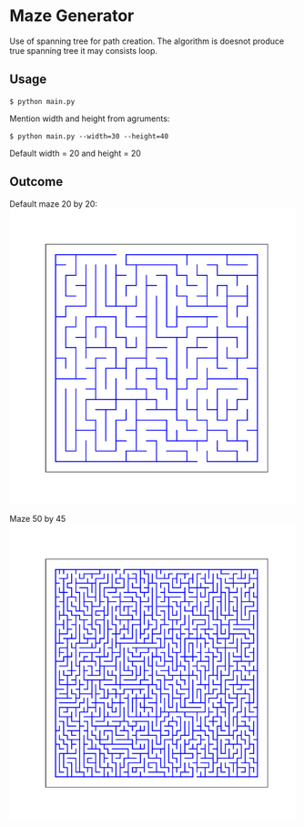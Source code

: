 # Maze Generator
Use of spanning tree for path creation. The algorithm is doesnot produce true spanning tree it may consists loop.

## Usage
```
$ python main.py
```
Mention width and height from agruments:
```
$ python main.py --width=30 --height=40
```
Default width = 20 and height = 20

## Outcome
Default maze 20 by 20:
![alt default image](./doc/img/default_maze.png)

Maze 50 by 45     
![alt default image](./doc/img/50-45.png)
